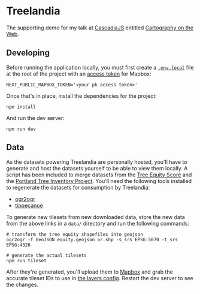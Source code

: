 # Treelandia

The supporting demo for my talk at [CascadiaJS](https://2021.cascadiajs.com)
entitled [Cartography on the
Web](https://2021.cascadiajs.com/speakers/derek-hurley).

## Developing

Before running the application locally, you must first create a
[`.env.local`](https://nextjs.org/docs/basic-features/environment-variables#loading-environment-variables)
file at the root of the project with an [access
token](https://account.mapbox.com/access-tokens/create) for Mapbox:

```
NEXT_PUBLIC_MAPBOX_TOKEN='<your pk access token>'
```

Once that's in place, install the dependencies for the project:

```
npm install
```

And run the dev server:

```
npm run dev
```

## Data

As the datasets powering Treelandia are personally hosted, you'll have to
generate and host the datasets yourself to be able to view them locally. A
script has been included to merge datasets from the [Tree Equity
Score](https://treeequityscore.org/data/) and the [Portland Tree Inventory
Project](https://www.portland.gov/trees/get-involved/treeinventory). You'll
need the following tools installed to regenerate the datasets for consumption
by Treelandia:

- [ogr2ogr](https://gdal.org/programs/ogr2ogr.html)
- [tippecanoe](https://github.com/mapbox/tippecanoe)

To generate new tilesets from new downloaded data, store the new data from the
above links in a `data/` directory and run the following commands:

```
# transform the tree equity shapefiles into geojson
ogr2ogr -f GeoJSON equity.geojson or.shp -s_srs EPSG:5070 -t_srs EPSG:4326
```

```
# generate the actual tilesets
npm run tileset
```

After they're generated, you'll upload them to
[Mapbox](https://studio.mapbox.com/tilesets/) and grab the accurate tileset IDs
to use in [the layers config](./map/layers.ts). Restart the dev server to see
the changes.
